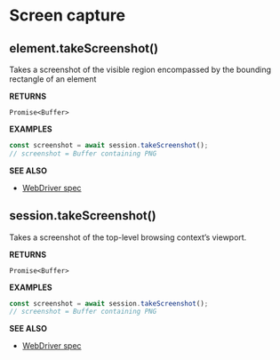 # Screen capture

## element.takeScreenshot()

Takes a screenshot of the visible region encompassed by the bounding rectangle of an element

**RETURNS**

`Promise<Buffer>`

**EXAMPLES**

```typescript
const screenshot = await session.takeScreenshot();
// screenshot = Buffer containing PNG
```

**SEE ALSO**

- [WebDriver spec](https://www.w3.org/TR/webdriver/#take-screenshot)

## session.takeScreenshot()

Takes a screenshot of the top-level browsing context’s viewport.

**RETURNS**

`Promise<Buffer>`

**EXAMPLES**

```typescript
const screenshot = await session.takeScreenshot();
// screenshot = Buffer containing PNG
```

**SEE ALSO**

- [WebDriver spec](https://www.w3.org/TR/webdriver/#take-screenshot)

